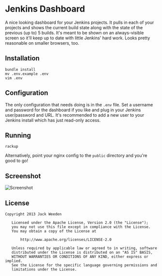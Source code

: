 # Jenkins Dashboard

A nice looking dashboard for your Jenkins projects. It pulls in each of your projects and shows the current build state along with the state of the previous (up to) 5 builds. It's meant to be shown on an always-visible screen so it'll keep up to date with little Jenkins' hard work. Looks pretty reasonable on smaller browsers, too.


## Installation
```shell
bundle install
mv .env.example .env
vim .env
```

## Configuration
The only configuration that needs doing is in the `.env` file. Set a username and password for the dashboard if you like and plug in your Jenkins user/password and URL. It's recommended to add a new user to your Jenkins install which has just read-only access.


## Running
```shell
rackup
```

Alternatively, point your nginx config to the `public` directory and you're good to go!

## Screenshot
![Screenshot](http://jackweeden.s3.amazonaws.com/github/jenkins-dash.png)


## License
```
Copyright 2013 Jack Weeden

   Licensed under the Apache License, Version 2.0 (the "License");
   you may not use this file except in compliance with the License.
   You may obtain a copy of the License at

       http://www.apache.org/licenses/LICENSE-2.0

   Unless required by applicable law or agreed to in writing, software
   distributed under the License is distributed on an "AS IS" BASIS,
   WITHOUT WARRANTIES OR CONDITIONS OF ANY KIND, either express or implied.
   See the License for the specific language governing permissions and
   limitations under the License.
```